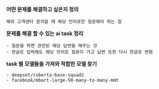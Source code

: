 **어떤 문제를 해결하고 싶은지 정의**

    해외 고객센터 문의할 때 해당 언어로만 질문해야 하는 점

**문제를 해결 할 수 있는 ai task 정리**  

    - 질문을 하면 관련된 해당 답변을 해주는 것  
    - 한글로 입력해도 해당 언어로 질문이 가고 답변 또한 다시 한글로 변환

**task 별 모델들을 가져와 적합한 모델 찾기**  

    - deepset/roberta-base-squad2
    - facebook/mbart-large-50-many-to-many-mmt

